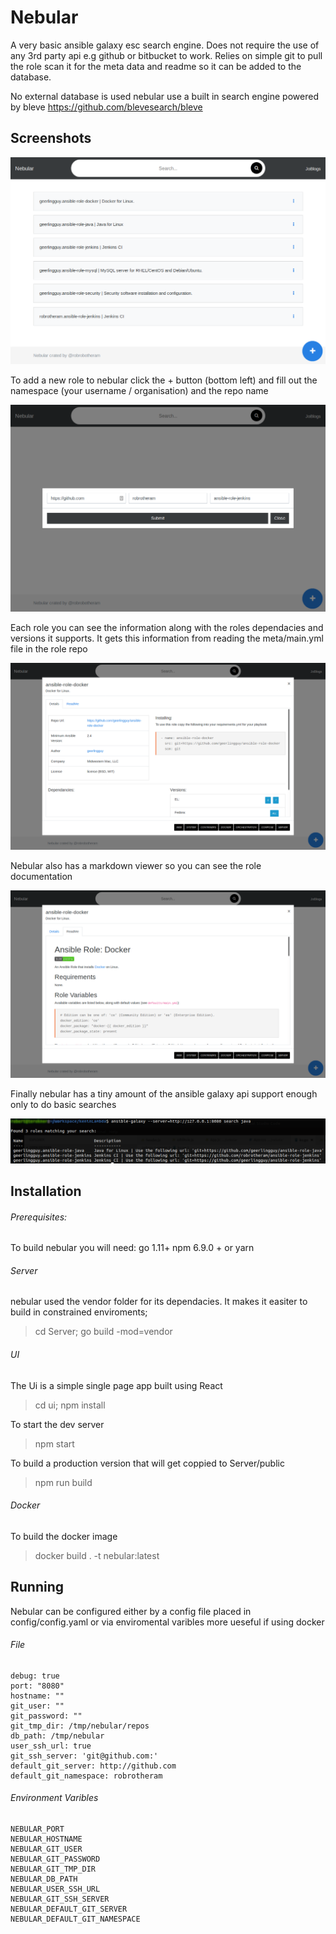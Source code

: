 # Nebular
 A very basic ansible galaxy esc search engine. Does not require the use of any 3rd party api e.g github or bitbucket to work. Relies on simple git to pull the role scan it for the meta data and readme so it can be added to the database. 

 No external database is used nebular use a built in search engine powered by bleve https://github.com/blevesearch/bleve


## Screenshots
![nebular screenshot](docs/nebular-2.png)

To add a new role to nebular click the + button (bottom left) and fill out the namespace (your username / organisation) and the repo name

![nebular screenshot](docs/nebular-1.png)

Each role you can see the information along with the roles dependacies and versions it supports. It gets this information from reading the meta/main.yml file in the role repo

![nebular screenshot](docs/nebular-3.png)

Nebular also has a markdown viewer so you can see the role documentation

![nebular screenshot](docs/nebular-4.png)

Finally nebular has a tiny amount of the ansible galaxy api support enough only to do basic searches 

![nebular screenshot](docs/nebular-5.png)

## Installation

###### Prerequisites:
 To build nebular you will need:
 go 1.11+
 npm 6.9.0 + or yarn

###### Server
nebular used the vendor folder for its dependacies. It makes it easiter to build in constrained enviroments;

> cd Server; 
go build -mod=vendor

###### UI
The Ui is a simple single page app built using React
> cd ui;
npm install

To start the dev server
>npm start

To build a production version that will get coppied to Server/public
>npm run build

###### Docker
To build the docker image
> docker build . -t nebular:latest


## Running
Nebular can be configured either by a config file placed in config/config.yaml or via enviromental varibles more ueseful if using docker
###### File
```
debug: true
port: "8080"
hostname: ""
git_user: ""
git_password: ""
git_tmp_dir: /tmp/nebular/repos
db_path: /tmp/nebular
user_ssh_url: true
git_ssh_server: 'git@github.com:'
default_git_server: http://github.com
default_git_namespace: robrotheram

```

###### Environment Varibles
```
NEBULAR_PORT
NEBULAR_HOSTNAME
NEBULAR_GIT_USER
NEBULAR_GIT_PASSWORD
NEBULAR_GIT_TMP_DIR
NEBULAR_DB_PATH
NEBULAR_USER_SSH_URL
NEBULAR_GIT_SSH_SERVER
NEBULAR_DEFAULT_GIT_SERVER
NEBULAR_DEFAULT_GIT_NAMESPACE
```